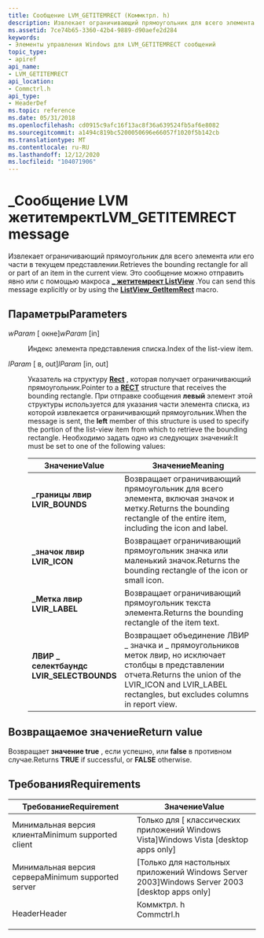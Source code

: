```yaml
---
title: Сообщение LVM_GETITEMRECT (Коммктрл. h)
description: Извлекает ограничивающий прямоугольник для всего элемента или его части в текущем представлении. Это сообщение можно отправить явно или с помощью \_ макроса Жетитемрект ListView.
ms.assetid: 7ce74b65-3360-42b4-9889-d90aefe2d284
keywords:
- Элементы управления Windows для LVM_GETITEMRECT сообщений
topic_type:
- apiref
api_name:
- LVM_GETITEMRECT
api_location:
- Commctrl.h
api_type:
- HeaderDef
ms.topic: reference
ms.date: 05/31/2018
ms.openlocfilehash: cd0915c9afc16f13ac8f36a639524fb5af6e8082
ms.sourcegitcommit: a1494c819bc5200050696e66057f1020f5b142cb
ms.translationtype: MT
ms.contentlocale: ru-RU
ms.lasthandoff: 12/12/2020
ms.locfileid: "104071906"
---
```

# <a name="lvm_getitemrect-message"></a><span data-ttu-id="12d71-105">\_Сообщение LVM жетитемрект</span><span class="sxs-lookup"><span data-stu-id="12d71-105">LVM\_GETITEMRECT message</span></span>

<span data-ttu-id="12d71-106">Извлекает ограничивающий прямоугольник для всего элемента или его части в текущем представлении.</span><span class="sxs-lookup"><span data-stu-id="12d71-106">Retrieves the bounding rectangle for all or part of an item in the current view.</span></span> <span data-ttu-id="12d71-107">Это сообщение можно отправить явно или с помощью макроса [**\_ жетитемрект ListView**](/windows/desktop/api/Commctrl/nf-commctrl-listview_getitemrect) .</span><span class="sxs-lookup"><span data-stu-id="12d71-107">You can send this message explicitly or by using the [**ListView\_GetItemRect**](/windows/desktop/api/Commctrl/nf-commctrl-listview_getitemrect) macro.</span></span>

## <a name="parameters"></a><span data-ttu-id="12d71-108">Параметры</span><span class="sxs-lookup"><span data-stu-id="12d71-108">Parameters</span></span>

<dl> <dt>

<span data-ttu-id="12d71-109">*wParam* \[ окне\]</span><span class="sxs-lookup"><span data-stu-id="12d71-109">*wParam* \[in\]</span></span>
</dt> <dd>

<span data-ttu-id="12d71-110">Индекс элемента представления списка.</span><span class="sxs-lookup"><span data-stu-id="12d71-110">Index of the list-view item.</span></span>

</dd> <dt>

<span data-ttu-id="12d71-111">*lParam* \[ в, out\]</span><span class="sxs-lookup"><span data-stu-id="12d71-111">*lParam* \[in, out\]</span></span>
</dt> <dd>

<span data-ttu-id="12d71-112">Указатель на структуру [**Rect**](/previous-versions//dd162897(v=vs.85)) , которая получает ограничивающий прямоугольник.</span><span class="sxs-lookup"><span data-stu-id="12d71-112">Pointer to a [**RECT**](/previous-versions//dd162897(v=vs.85)) structure that receives the bounding rectangle.</span></span> <span data-ttu-id="12d71-113">При отправке сообщения **левый** элемент этой структуры используется для указания части элемента списка, из которой извлекается ограничивающий прямоугольник.</span><span class="sxs-lookup"><span data-stu-id="12d71-113">When the message is sent, the **left** member of this structure is used to specify the portion of the list-view item from which to retrieve the bounding rectangle.</span></span> <span data-ttu-id="12d71-114">Необходимо задать одно из следующих значений:</span><span class="sxs-lookup"><span data-stu-id="12d71-114">It must be set to one of the following values:</span></span>



| <span data-ttu-id="12d71-115">Значение</span><span class="sxs-lookup"><span data-stu-id="12d71-115">Value</span></span>                                                                                                                                                                     | <span data-ttu-id="12d71-116">Значение</span><span class="sxs-lookup"><span data-stu-id="12d71-116">Meaning</span></span>                                                                                                         |
|---------------------------------------------------------------------------------------------------------------------------------------------------------------------------|-----------------------------------------------------------------------------------------------------------------|
| <span id="LVIR_BOUNDS"></span><span id="lvir_bounds"></span><dl> <span data-ttu-id="12d71-117"><dt>**\_границы лвир**</dt></span><span class="sxs-lookup"><span data-stu-id="12d71-117"><dt>**LVIR\_BOUNDS**</dt></span></span> </dl>                   | <span data-ttu-id="12d71-118">Возвращает ограничивающий прямоугольник для всего элемента, включая значок и метку.</span><span class="sxs-lookup"><span data-stu-id="12d71-118">Returns the bounding rectangle of the entire item, including the icon and label.</span></span><br/>                     |
| <span id="LVIR_ICON"></span><span id="lvir_icon"></span><dl> <span data-ttu-id="12d71-119"><dt>**\_значок лвир**</dt></span><span class="sxs-lookup"><span data-stu-id="12d71-119"><dt>**LVIR\_ICON**</dt></span></span> </dl>                         | <span data-ttu-id="12d71-120">Возвращает ограничивающий прямоугольник значка или маленький значок.</span><span class="sxs-lookup"><span data-stu-id="12d71-120">Returns the bounding rectangle of the icon or small icon.</span></span><br/>                                            |
| <span id="LVIR_LABEL"></span><span id="lvir_label"></span><dl> <span data-ttu-id="12d71-121"><dt>**\_Метка лвир**</dt></span><span class="sxs-lookup"><span data-stu-id="12d71-121"><dt>**LVIR\_LABEL**</dt></span></span> </dl>                      | <span data-ttu-id="12d71-122">Возвращает ограничивающий прямоугольник текста элемента.</span><span class="sxs-lookup"><span data-stu-id="12d71-122">Returns the bounding rectangle of the item text.</span></span><br/>                                                     |
| <span id="LVIR_SELECTBOUNDS"></span><span id="lvir_selectbounds"></span><dl> <span data-ttu-id="12d71-123"><dt>**ЛВИР \_ селектбаундс**</dt></span><span class="sxs-lookup"><span data-stu-id="12d71-123"><dt>**LVIR\_SELECTBOUNDS**</dt></span></span> </dl> | <span data-ttu-id="12d71-124">Возвращает объединение ЛВИР \_ значка и \_ прямоугольников меток лвир, но исключает столбцы в представлении отчета.</span><span class="sxs-lookup"><span data-stu-id="12d71-124">Returns the union of the LVIR\_ICON and LVIR\_LABEL rectangles, but excludes columns in report view.</span></span><br/> |



 

</dd> </dl>

## <a name="return-value"></a><span data-ttu-id="12d71-125">Возвращаемое значение</span><span class="sxs-lookup"><span data-stu-id="12d71-125">Return value</span></span>

<span data-ttu-id="12d71-126">Возвращает **значение true** , если успешно, или **false** в противном случае.</span><span class="sxs-lookup"><span data-stu-id="12d71-126">Returns **TRUE** if successful, or **FALSE** otherwise.</span></span>

## <a name="requirements"></a><span data-ttu-id="12d71-127">Требования</span><span class="sxs-lookup"><span data-stu-id="12d71-127">Requirements</span></span>



| <span data-ttu-id="12d71-128">Требование</span><span class="sxs-lookup"><span data-stu-id="12d71-128">Requirement</span></span> | <span data-ttu-id="12d71-129">Значение</span><span class="sxs-lookup"><span data-stu-id="12d71-129">Value</span></span> |
|-------------------------------------|---------------------------------------------------------------------------------------|
| <span data-ttu-id="12d71-130">Минимальная версия клиента</span><span class="sxs-lookup"><span data-stu-id="12d71-130">Minimum supported client</span></span><br/> | <span data-ttu-id="12d71-131">Только для \[ классических приложений Windows Vista\]</span><span class="sxs-lookup"><span data-stu-id="12d71-131">Windows Vista \[desktop apps only\]</span></span><br/>                                        |
| <span data-ttu-id="12d71-132">Минимальная версия сервера</span><span class="sxs-lookup"><span data-stu-id="12d71-132">Minimum supported server</span></span><br/> | <span data-ttu-id="12d71-133">\[Только для настольных приложений Windows Server 2003\]</span><span class="sxs-lookup"><span data-stu-id="12d71-133">Windows Server 2003 \[desktop apps only\]</span></span><br/>                                  |
| <span data-ttu-id="12d71-134">Header</span><span class="sxs-lookup"><span data-stu-id="12d71-134">Header</span></span><br/>                   | <dl> <span data-ttu-id="12d71-135"><dt>Коммктрл. h</dt></span><span class="sxs-lookup"><span data-stu-id="12d71-135"><dt>Commctrl.h</dt></span></span> </dl> |



 

